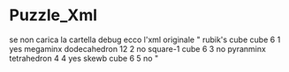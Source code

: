 # Puzzle_Xml
se non carica la cartella debug ecco l'xml originale
"<?xml version="1.0"?>
<puzzles>
  <puzzle>
    <name>rubik's cube</name>
    <shape>cube</shape>
    <nFaces>6</nFaces>
    <id>1</id>
    <solved>yes</solved>
  </puzzle>
  <puzzle>
    <name>megaminx</name>
    <shape>dodecahedron</shape>
    <nFaces>12</nFaces>
    <id>2</id>
    <solved>no</solved>
  </puzzle>
  <puzzle>
    <name>square-1</name>
    <shape>cube</shape>
    <nFaces>6</nFaces>
    <id>3</id>
    <solved>no</solved>
  </puzzle>
  <puzzle>
    <name>pyranminx</name>
    <shape>tetrahedron</shape>
    <nFaces>4</nFaces>
    <id>4</id>
    <solved>yes</solved>
  </puzzle>
  <puzzle>
    <name>skewb</name>
    <shape>cube</shape>
    <nFaces>6</nFaces>
    <id>5</id>
    <solved>no</solved>
  </puzzle>
</puzzles>"

